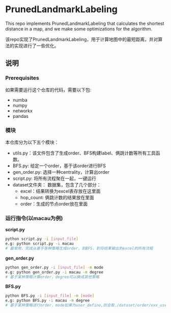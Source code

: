 # PrunedLandmarkLabeling

This repo implements PrunedLandmarkLabeling that calculates the shortest distance in a map, and we make some optimizations for the algorithm.

该repo实现了PrunedLandmarkLabeling，用于计算地图中的最短距离，并对算法的实现进行了一些优化。

## 说明

### Prerequisites
如果需要运行这个仓库的代码，需要以下包:
- numba
- numpy
- networkx
- pandas
### 模块
本仓库分为以下五个模块：
- utils.py：该文件包含了生成order、BFS构建label、俩跳计数等所有工具函数。
- BFS.py: 给定一个order，基于该order进行BFS
- gen_order.py: 选择一种centrality，计算出order
- script.py: 将所有流程聚在一起，一键运行
- dataset文件夹： 数据集，包含了几个部分：
  - excel：结果转换为excel表存放在这里面
  - hop_count: 俩跳计数的结果放在里面
  - order：生成的节点order放在里面

### 运行指令(以macau为例)

**script.py**
```bash
python script.py -i [input_file]
e.g: python script.py -i macau
# 最常用，完成从基于各种策略生成order，到BFS，到将结果输出到excel的所有流程
```

**gen_order.py**
```bash
python gen_order.py -i [input_file] -m mode
e.g: python gen_order.py -i macau -m degree
# 基于某种策略计算order，degree可以换成其他策略
```

**BFS.py**
```bash
python BFS.py -i [input_file] -m [mode]
e.g: python BFS.py -i macau -m degree
# 基于某种策略进行order，mode如果为user_define,则会取./dataset/order/xxx_user_define_order.txt的文件内的order，该文件内的order由用户定义并输入
```